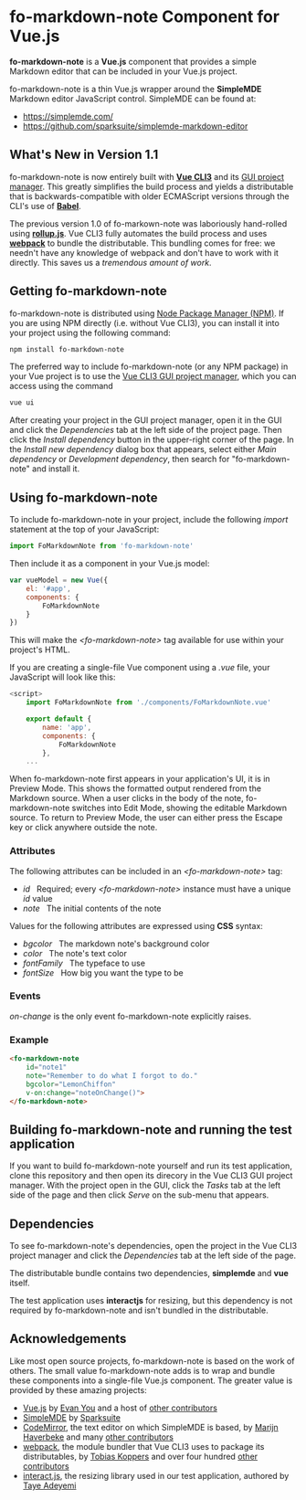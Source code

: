 # fo-markdown-note Component for Vue.js

**fo-markdown-note** is a **Vue.js** component that provides a simple Markdown editor that can be included in your Vue.js project.

fo-markdown-note is a thin Vue.js wrapper around the **SimpleMDE** Markdown editor JavaScript control.  SimpleMDE can be found at:
- https://simplemde.com/
- https://github.com/sparksuite/simplemde-markdown-editor

## What's New in Version 1.1

fo-markdown-note is now entirely built with [**Vue CLI3**](https://cli.vuejs.org/) and its [GUI project manager](https://cli.vuejs.org/guide/creating-a-project.html#using-the-gui). This greatly simplifies the build process and yields a distributable that is backwards-compatible with older ECMAScript versions through the CLI's use of [**Babel**](https://babeljs.io/).

The previous version 1.0 of fo-markown-note was laboriously hand-rolled using [**rollup.js**](https://rollupjs.org/guide/en). Vue CLI3 fully automates the build process and uses [**webpack**](https://webpack.js.org/) to bundle the distributable. This bundling comes for free: we needn't have any knowledge of webpack and don't have to work with it directly. This saves us a *tremendous amount of work*.

## Getting fo-markdown-note

fo-markdown-note is distributed using [Node Package Manager (NPM)](https://www.npmjs.com/package/fo-markdown-note). If you are using NPM directly (i.e. without Vue CLI3), you can install it into your project using the following command:

```bash
npm install fo-markdown-note
```

The preferred way to include fo-markdown-note (or any NPM package) in your Vue project is to use the [Vue CLI3 GUI project manager](https://cli.vuejs.org/guide/creating-a-project.html#using-the-gui), which you can access using the command

```bash
vue ui
```

After creating your project in the GUI project manager, open it in the GUI and click the *Dependencies* tab at the left side of the project page. Then click the *Install dependency* button in the upper-right corner of the page. In the *Install new dependency* dialog box that appears, select either *Main dependency* or *Development dependency*, then search for "fo-markdown-note" and install it.

## Using fo-markdown-note

To include fo-markdown-note in your project, include the following *import* statement at the top of your JavaScript:

```JavaScript
import FoMarkdownNote from 'fo-markdown-note'
```

Then include it as a component in your Vue.js model:

```JavaScript
var vueModel = new Vue({
    el: '#app',
    components: {
        FoMarkdownNote
    }
})
```

This will make the *\<fo-markdown-note\>* tag available for use within your project's HTML.

If you are creating a single-file Vue component using a *.vue* file, your JavaScript will look like this:

```JavaScript
<script>
    import FoMarkdownNote from './components/FoMarkdownNote.vue'

    export default {
        name: 'app',
        components: {
            FoMarkdownNote
        },
    ...
```

When fo-markdown-note first appears in your application's UI, it is in Preview Mode.  This shows the formatted output rendered from the Markdown source.  When a user clicks in the body of the note, fo-markdown-note switches into Edit Mode, showing the editable Markdown source. To return to Preview Mode, the user can either press the Escape key or click anywhere outside the note.

### Attributes

The following attributes can be included in an *\<fo-markdown-note\>* tag:

- *id*&nbsp;&nbsp;&nbsp;Required; every *\<fo-markdown-note\>* instance must have a unique *id* value
- *note*&nbsp;&nbsp;&nbsp;The initial contents of the note

Values for the following attributes are expressed using **CSS** syntax:

- *bgcolor*&nbsp;&nbsp;&nbsp;The markdown note's background color
- *color*&nbsp;&nbsp;&nbsp;The note's text color
- *fontFamily*&nbsp;&nbsp;&nbsp;The typeface to use
- *fontSize*&nbsp;&nbsp;&nbsp;How big you want the type to be

### Events

*on-change* is the only event fo-markdown-note explicitly raises.

### Example

```html
<fo-markdown-note
    id="note1"
    note="Remember to do what I forgot to do."
    bgcolor="LemonChiffon"
    v-on:change="noteOnChange()">
</fo-markdown-note>
```

## Building fo-markdown-note and running the test application

If you want to build fo-markdown-note yourself and run its test application, clone this repository and then open its direcory in the Vue CLI3 GUI project manager.  With the project open in the GUI, click the *Tasks* tab at the left side of the page and then click *Serve* on the sub-menu that appears.

## Dependencies

To see fo-markdown-note's dependencies, open the project in the Vue CLI3 project manager and click the *Dependencies* tab at the left side of the page.

The distributable bundle contains two dependencies, **simplemde** and **vue** itself.

The test application uses **interactjs** for resizing, but this dependency is not required by fo-markdown-note and isn't bundled in the distributable.

## Acknowledgements

Like most open source projects, fo-markdown-note is based on the work of others. The small value fo-markdown-note adds is to wrap and bundle these components into a single-file Vue.js component.  The greater value is provided by these amazing projects:

- [Vue.js](https://vuejs.org/) by [Evan You](https://github.com/yyx990803) and a host of [other contributors](https://vuejs.org/v2/guide/team.html)
- [SimpleMDE](https://simplemde.com/) by [Sparksuite](https://www.sparksuite.com/)
- [CodeMirror](https://codemirror.net/), the text editor on which SimpleMDE is based, by [Marijn Haverbeke](https://github.com/marijnh) and many [other contributors](https://github.com/codemirror/CodeMirror/)
- [webpack](https://webpack.js.org/), the module bundler that Vue CLI3 uses to package its distributables, by [Tobias Koppers](https://github.com/sokra) and over four hundred [other contributors](https://github.com/webpack/webpack/graphs/contributors)
- [interact.js](http://interactjs.io/), the resizing library used in our test application, authored by  [Taye Adeyemi](http://taye.me/blog/)